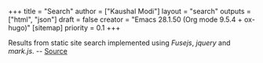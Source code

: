 +++
title = "Search"
author = ["Kaushal Modi"]
layout = "search"
outputs = ["html", "json"]
draft = false
creator = "Emacs 28.1.50 (Org mode 9.5.4 + ox-hugo)"
[sitemap]
  priority = 0.1
+++

Results from static site search implemented using _Fusejs_, _jquery_
and _mark.js_. -- [Source](https://gist.github.com/eddiewebb/735feb48f50f0ddd65ae5606a1cb41ae)

[//]: # "Exported with love from a post written in Org mode"
[//]: # "- https://github.com/kaushalmodi/ox-hugo"
